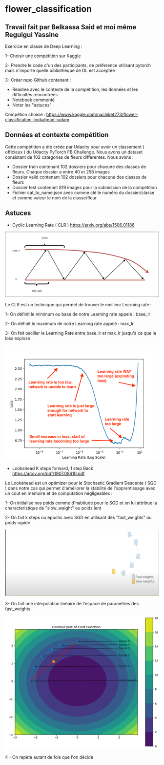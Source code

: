 # flower_classification

## Travail fait par Belkassa Said et moi même Reguigui Yassine

Exercice en classe de Deep Learning :

1- Choisir une compétition sur Kaggle

2- Prendre le code d'un des participants, de préference utilisant pytorch mais n'importe quelle bibliothèque de DL est acceptée

3- Créer repo Github contenant :
  * Readme avec le contexte de la compétition, les données et les difficultés rencontrées
  * Notebook commenté
  * Noter les "astuces"
  
  
Compétion choisie : https://www.kaggle.com/nachiket273/flower-classification-lookahead-radam

## Données et contexte compétition

Cette compétition a été créée par Udacity pour avoir un classement ( officieux ) du Udacity PyTorch FB Challenge.
Nous avons un dataset consistant de 102 categories de fleurs differentes.
Nous avons :
- Dossier train contenant 102 dossiers pour chacune des classes de fleurs. Chaque dossier a entre 40 et 258 images
- Dossier valid contenant 102 dossiers pour chacune des classes de fleurs
- Dossier test contenant 819 images pour la submission de la compétition
- Fichier cat_to_name.json avec comme clé le numéro du dossier/classe et comme valeur le nom de la classe/fleur

## Astuces

- Cyclic Learning Rate ( CLR ) 
https://arxiv.org/abs/1506.01186

![Screenshot](clrexp.png)

Le CLR est un technique qui permet de trouver le meilleur Learning rate :

 1- On définit le minimum ou base de notre Learning rate appelé : base_lr
 
 2- On définit le maximum de notre Learning rate appelé : max_lr
 
 3- On fait osciller le Learning Rate entre base_lr et max_lr jusqu'à ce que la loss explose
 
 ![Screenshot](learing_rate_finder_lr_plot.png)

- Lookahead K steps forward, 1 step Back
https://arxiv.org/pdf/1907.08610.pdf

Le Lookahead est un optimizer pour le Stochastic Gradient Descente ( SGD ) dans notre cas qui permet d'améliorer la stabilité de l'apprentissage avec un cout en mémoire et de computation négligeables :

1- On initialise nos poids comme d'habitude pour le SGD et on lui attribue la characteristique de "slow_weight" ou poids lent

2- On fait k steps ou epochs avec SGD en utilisant des "fast_weights" ou poids rapide

 ![Screenshot](lookahead_2.PNG)

3- On fait une interpolation linéaire de l'espace de paramètres des fast_weights 

 ![Screenshot](lookahead_4.PNG)

4 - On repète autant de fois que l'on décide

